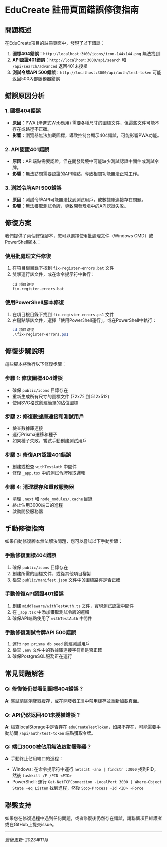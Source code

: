 # EduCreate 註冊頁面錯誤修復指南

## 問題概述

在EduCreate項目的註冊頁面中，發現了以下錯誤：

1. **圖標404錯誤**：`http://localhost:3000/icons/icon-144x144.png` 無法找到
2. **API認證401錯誤**：`http://localhost:3000/api/search` 和 `/api/search/advanced` 返回401未授權
3. **測試令牌API 500錯誤**：`http://localhost:3000/api/auth/test-token` 可能返回500內部服務器錯誤

## 錯誤原因分析

### 1. 圖標404錯誤

- **原因**：PWA (漸進式Web應用) 需要各種尺寸的圖標文件，但這些文件可能不存在或路徑不正確。
- **影響**：瀏覽器無法加載圖標，導致控制台顯示404錯誤，可能影響PWA功能。

### 2. API認證401錯誤

- **原因**：API端點需要認證，但在開發環境中可能缺少測試認證中間件或測試令牌。
- **影響**：無法訪問需要認證的API端點，導致相關功能無法正常工作。

### 3. 測試令牌API 500錯誤

- **原因**：測試令牌API可能無法找到測試用戶，或數據庫連接存在問題。
- **影響**：無法獲取測試令牌，導致開發環境中的API認證失敗。

## 修復方案

我們提供了兩個修復腳本，您可以選擇使用批處理文件（Windows CMD）或PowerShell腳本：

### 使用批處理文件修復

1. 在項目根目錄下找到 `fix-register-errors.bat` 文件
2. 雙擊運行該文件，或在命令提示符中執行：
   ```
   cd 項目路徑
   fix-register-errors.bat
   ```

### 使用PowerShell腳本修復

1. 在項目根目錄下找到 `fix-register-errors.ps1` 文件
2. 右鍵點擊該文件，選擇「使用PowerShell運行」，或在PowerShell中執行：
   ```powershell
   cd 項目路徑
   .\fix-register-errors.ps1
   ```

## 修復步驟說明

這些腳本將執行以下修復步驟：

### 步驟 1: 修復圖標404錯誤

- 確保 `public/icons` 目錄存在
- 重新生成所有尺寸的圖標文件 (72x72 到 512x512)
- 使用SVG格式創建簡單的佔位圖標

### 步驟 2: 修復數據庫連接和測試用戶

- 檢查數據庫連接
- 運行Prisma遷移和種子
- 如果種子失敗，嘗試手動創建測試用戶

### 步驟 3: 修復API認證401錯誤

- 創建或檢查 `withTestAuth` 中間件
- 修復 `_app.tsx` 中的測試令牌獲取邏輯

### 步驟 4: 清理緩存和重啟服務器

- 清理 `.next` 和 `node_modules/.cache` 目錄
- 終止佔用3000端口的進程
- 啟動開發服務器

## 手動修復指南

如果自動修復腳本無法解決問題，您可以嘗試以下手動步驟：

### 手動修復圖標404錯誤

1. 確保 `public/icons` 目錄存在
2. 創建所需的圖標文件，或從其他項目複製
3. 檢查 `public/manifest.json` 文件中的圖標路徑是否正確

### 手動修復API認證401錯誤

1. 創建 `middleware/withTestAuth.ts` 文件，實現測試認證中間件
2. 在 `_app.tsx` 中添加獲取測試令牌的邏輯
3. 確保API端點使用了 `withTestAuth` 中間件

### 手動修復測試令牌API 500錯誤

1. 運行 `npx prisma db seed` 創建測試用戶
2. 檢查 `.env` 文件中的數據庫連接字符串是否正確
3. 確保PostgreSQL服務正在運行

## 常見問題解答

### Q: 修復後仍然看到圖標404錯誤？

**A**: 嘗試清除瀏覽器緩存，或在開發者工具中禁用緩存並重新加載頁面。

### Q: API仍然返回401未授權錯誤？

**A**: 檢查localStorage中是否存在 `eduCreateTestToken`，如果不存在，可能需要手動訪問 `/api/auth/test-token` 端點獲取令牌。

### Q: 端口3000被佔用無法啟動服務器？

**A**: 手動終止佔用端口的進程：
- Windows: 在命令提示符中運行 `netstat -ano | findstr :3000` 找到PID，然後 `taskkill /F /PID <PID>`
- PowerShell: 運行 `Get-NetTCPConnection -LocalPort 3000 | Where-Object State -eq Listen` 找到進程，然後 `Stop-Process -Id <ID> -Force`

## 聯繫支持

如果您在修復過程中遇到任何問題，或者修復後仍然存在錯誤，請聯繫項目維護者或在GitHub上提交issue。

---

*最後更新: 2023年11月*